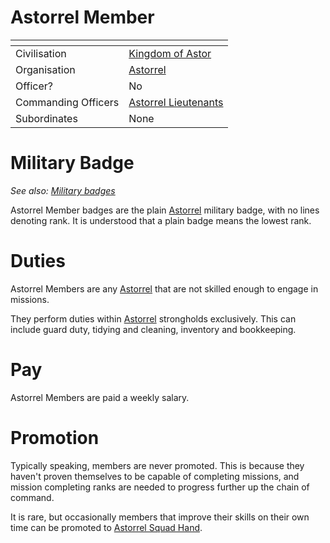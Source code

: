 # Astorrel Member

| []() | |
| --- | --- |
| Civilisation | [Kingdom of Astor](../../../README.md) |
| Organisation | [Astorrel](../README.md) |
| Officer? | No |
| Commanding Officers | [Astorrel Lieutenants](5-lieutenant.md) |
| Subordinates | None |

# Military Badge

*See also: [Military badges](../../../military-badges.md)*

Astorrel Member badges are the plain [Astorrel](../README.md) military badge, with no lines denoting rank. It is understood that a plain badge means the lowest rank.

# Duties

Astorrel Members are any [Astorrel](../README.md) that are not skilled enough to engage in missions.

They perform duties within [Astorrel](../README.md) strongholds exclusively. This can include guard duty, tidying and cleaning, inventory and bookkeeping.

# Pay

Astorrel Members are paid a weekly salary.

# Promotion

Typically speaking, members are never promoted. This is because they haven't proven themselves to be capable of completing missions, and mission completing ranks are needed to progress further up the chain of command.

It is rare, but occasionally members that improve their skills on their own time can be promoted to [Astorrel Squad Hand](2-squad-hand.md).
